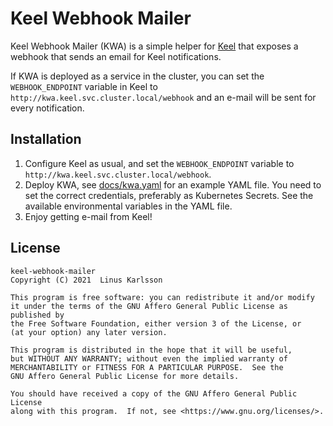 # Keel Webhook Mailer

Keel Webhook Mailer (KWA) is a simple helper for [Keel](https://keel.sh) that exposes a webhook that sends an email for Keel notifications.

If KWA is deployed as a service in the cluster, you can set the `WEBHOOK_ENDPOINT` variable in Keel to `http://kwa.keel.svc.cluster.local/webhook` and an e-mail will be sent for every notification.

## Installation

1. Configure Keel as usual, and set the `WEBHOOK_ENDPOINT` variable to `http://kwa.keel.svc.cluster.local/webhook`.
2. Deploy KWA, see [docs/kwa.yaml](docs/kwa.yaml) for an example YAML file. You need to set the correct credentials, preferably as Kubernetes Secrets. See the available environmental variables in the YAML file.
3. Enjoy getting e-mail from Keel!

## License

    keel-webhook-mailer
    Copyright (C) 2021  Linus Karlsson

    This program is free software: you can redistribute it and/or modify
    it under the terms of the GNU Affero General Public License as published by
    the Free Software Foundation, either version 3 of the License, or
    (at your option) any later version.

    This program is distributed in the hope that it will be useful,
    but WITHOUT ANY WARRANTY; without even the implied warranty of
    MERCHANTABILITY or FITNESS FOR A PARTICULAR PURPOSE.  See the
    GNU Affero General Public License for more details.

    You should have received a copy of the GNU Affero General Public License
    along with this program.  If not, see <https://www.gnu.org/licenses/>.
